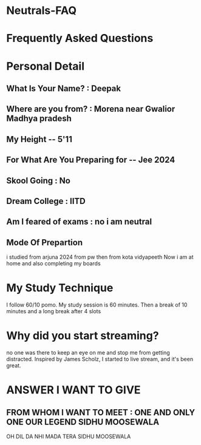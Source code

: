 # Neutrals-FAQ

# Frequently Asked Questions

# Personal Detail
## What Is Your Name? : Deepak
## Where are you from? : Morena near Gwalior Madhya pradesh
## My Height -- 5'11
## For What Are You Preparing for -- Jee 2024
## Skool Going : No 
## Dream College : IITD 
## Am I feared of exams : no i am neutral 
## Mode Of Prepartion
i studied from arjuna 2024 from pw then from kota vidyapeeth Now i am at home and also completing my boards
# My Study Technique
I follow 60/10 pomo. My study session is 60 minutes. Then a break of 10 minutes and a long break after 4 slots
# Why did you start streaming?
no one was there to keep an eye on me and stop me from getting distracted. Inspired by James Scholz, I started to live stream, and it's been great.
# ANSWER I WANT TO GIVE 
## FROM WHOM I WANT TO MEET : ONE AND ONLY ONE OUR LEGEND SIDHU MOOSEWALA 
OH DIL DA NHI MADA TERA SIDHU MOOSEWALA

